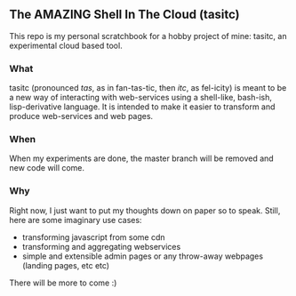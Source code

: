 ## The AMAZING Shell In The Cloud (tasitc)

This repo is my personal scratchbook for a hobby project of mine: tasitc, an experimental cloud based tool.

### What
tasitc (pronounced *tas*, as in fan-tas-tic, then *itc*, as fel-icity) is meant to be a new way of interacting with web-services using a shell-like, bash-ish, lisp-derivative language.
It is intended to make it easier to transform and produce web-services and web pages.

### When
When my experiments are done, the master branch will be removed and new code will come.

### Why
Right now, I just want to put my thoughts down on paper so to speak.
Still, here are some imaginary use cases:
 - transforming javascript from some cdn
 - transforming and aggregating webservices
 - simple and extensible admin pages or any throw-away webpages (landing pages, etc etc)

There will be more to come :)
